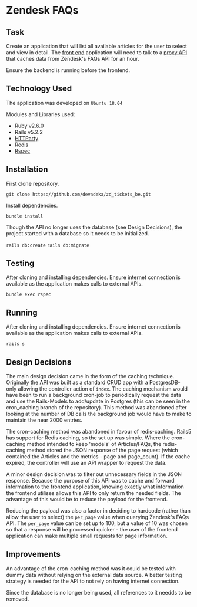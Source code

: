 # Zendesk FAQs

## Task
Create an application that will list all available articles for the user to select and view in detail. The [front end](https://github.com/devadeka/zd_tickets_fe) application will need to talk to a [proxy API](https://github.com/devadeka/zd_tickets_be) that caches data from Zendesk's FAQs API for an hour.

Ensure the backend is running before the frontend.

## Technology Used
The application was developed on `Ubuntu 18.04`

Modules and Libraries used:
- Ruby v2.6.0
- Rails v5.2.2
- [HTTParty](https://github.com/jnunemaker/httparty)
- [Redis](https://github.com/antirez/redis)
- [Rspec](https://github.com/rspec/rspec)

## Installation
First clone repository.

`git clone https://github.com/devadeka/zd_tickets_be.git`

Install dependencies.

`bundle install`

Though the API no longer uses the database (see Design Decisions), the project started with a database so it needs to be initialized.

`rails db:create`
`rails db:migrate`

## Testing
After cloning and installing dependencies.
Ensure internet connection is available as the application makes calls to external APIs.

`bundle exec rspec`

## Running
After cloning and installing dependencies.
Ensure internet connection is available as the application makes calls to external APIs.

`rails s`

## Design Decisions
The main design decision came in the form of the caching technique. Originally the API was built as a standard CRUD app with a PostgresDB- only allowing the controller action of `index`. The caching mechanism would have been to run a background cron-job to periodically request the data and use the Rails-Models to add/update in Postgres (this can be seen in the cron_caching branch of the repository). This method was abandoned after looking at the number of DB calls the background job would have to make to maintain the near 2000 entries.

The cron-caching method was abandoned in favour of redis-caching. Rails5 has support for Redis caching, so the set up was simple. Where the cron-caching method intended to keep 'models' of Articles/FAQs, the redis-caching method stored the JSON response of the page request (which contained the Articles and the metrics - page and page_count). If the cache expired, the controller will use an API wrapper to request the data.

A minor design decision was to filter out unnecessary fields in the JSON response. Because the purpose of this API was to cache and forward information to the frontend application, knowing exactly what information the frontend utilises allows this API to only return the needed fields. The advantage of this would be to reduce the payload for the frontend. 

Reducing the payload was also a factor in deciding to hardcode (rather than allow the user to select) the `per_page` value when querying Zendesk's FAQs API. The `per_page` value can be set up to 100, but a value of 10 was chosen so that a response will be processed quicker - the user of the frontend application can make multiple small requests for page information.

## Improvements
An advantage of the cron-caching method was it could be tested with dummy data without relying on the external data source. A better testing strategy is needed for the API to not rely on having internet connection.

Since the database is no longer being used, all references to it needds to be removed.

